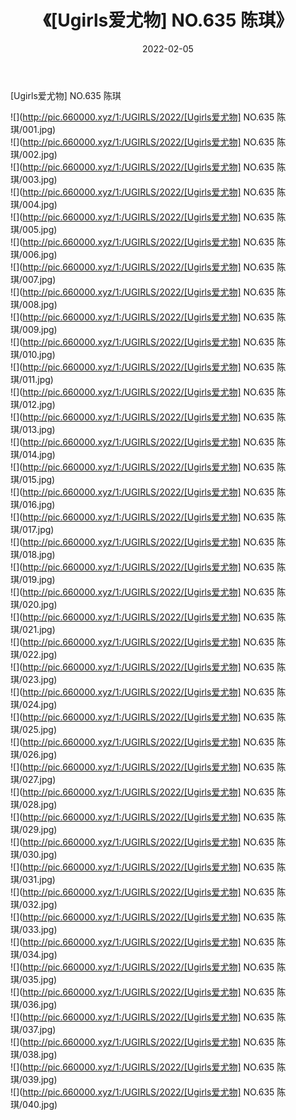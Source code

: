 ﻿---
layout: post
title:  《[Ugirls爱尤物] NO.635 陈琪》
date:   2022-02-05
img: http://pic.660000.xyz/1:/UGIRLS/2022/[Ugirls爱尤物] NO.635 陈琪/000.jpg
categories: [美女, 清纯, 唯美]
---

[Ugirls爱尤物] NO.635 陈琪

 ![](http://pic.660000.xyz/1:/UGIRLS/2022/[Ugirls爱尤物] NO.635 陈琪/001.jpg) <br>![](http://pic.660000.xyz/1:/UGIRLS/2022/[Ugirls爱尤物] NO.635 陈琪/002.jpg) <br>![](http://pic.660000.xyz/1:/UGIRLS/2022/[Ugirls爱尤物] NO.635 陈琪/003.jpg) <br>![](http://pic.660000.xyz/1:/UGIRLS/2022/[Ugirls爱尤物] NO.635 陈琪/004.jpg) <br>![](http://pic.660000.xyz/1:/UGIRLS/2022/[Ugirls爱尤物] NO.635 陈琪/005.jpg) <br>![](http://pic.660000.xyz/1:/UGIRLS/2022/[Ugirls爱尤物] NO.635 陈琪/006.jpg) <br>![](http://pic.660000.xyz/1:/UGIRLS/2022/[Ugirls爱尤物] NO.635 陈琪/007.jpg) <br>![](http://pic.660000.xyz/1:/UGIRLS/2022/[Ugirls爱尤物] NO.635 陈琪/008.jpg) <br>![](http://pic.660000.xyz/1:/UGIRLS/2022/[Ugirls爱尤物] NO.635 陈琪/009.jpg) <br>![](http://pic.660000.xyz/1:/UGIRLS/2022/[Ugirls爱尤物] NO.635 陈琪/010.jpg) <br>![](http://pic.660000.xyz/1:/UGIRLS/2022/[Ugirls爱尤物] NO.635 陈琪/011.jpg) <br>![](http://pic.660000.xyz/1:/UGIRLS/2022/[Ugirls爱尤物] NO.635 陈琪/012.jpg) <br>![](http://pic.660000.xyz/1:/UGIRLS/2022/[Ugirls爱尤物] NO.635 陈琪/013.jpg) <br>![](http://pic.660000.xyz/1:/UGIRLS/2022/[Ugirls爱尤物] NO.635 陈琪/014.jpg) <br>![](http://pic.660000.xyz/1:/UGIRLS/2022/[Ugirls爱尤物] NO.635 陈琪/015.jpg) <br>![](http://pic.660000.xyz/1:/UGIRLS/2022/[Ugirls爱尤物] NO.635 陈琪/016.jpg) <br>![](http://pic.660000.xyz/1:/UGIRLS/2022/[Ugirls爱尤物] NO.635 陈琪/017.jpg) <br>![](http://pic.660000.xyz/1:/UGIRLS/2022/[Ugirls爱尤物] NO.635 陈琪/018.jpg) <br>![](http://pic.660000.xyz/1:/UGIRLS/2022/[Ugirls爱尤物] NO.635 陈琪/019.jpg) <br>![](http://pic.660000.xyz/1:/UGIRLS/2022/[Ugirls爱尤物] NO.635 陈琪/020.jpg) <br>![](http://pic.660000.xyz/1:/UGIRLS/2022/[Ugirls爱尤物] NO.635 陈琪/021.jpg) <br>![](http://pic.660000.xyz/1:/UGIRLS/2022/[Ugirls爱尤物] NO.635 陈琪/022.jpg) <br>![](http://pic.660000.xyz/1:/UGIRLS/2022/[Ugirls爱尤物] NO.635 陈琪/023.jpg) <br>![](http://pic.660000.xyz/1:/UGIRLS/2022/[Ugirls爱尤物] NO.635 陈琪/024.jpg) <br>![](http://pic.660000.xyz/1:/UGIRLS/2022/[Ugirls爱尤物] NO.635 陈琪/025.jpg) <br>![](http://pic.660000.xyz/1:/UGIRLS/2022/[Ugirls爱尤物] NO.635 陈琪/026.jpg) <br>![](http://pic.660000.xyz/1:/UGIRLS/2022/[Ugirls爱尤物] NO.635 陈琪/027.jpg) <br>![](http://pic.660000.xyz/1:/UGIRLS/2022/[Ugirls爱尤物] NO.635 陈琪/028.jpg) <br>![](http://pic.660000.xyz/1:/UGIRLS/2022/[Ugirls爱尤物] NO.635 陈琪/029.jpg) <br>![](http://pic.660000.xyz/1:/UGIRLS/2022/[Ugirls爱尤物] NO.635 陈琪/030.jpg) <br>![](http://pic.660000.xyz/1:/UGIRLS/2022/[Ugirls爱尤物] NO.635 陈琪/031.jpg) <br>![](http://pic.660000.xyz/1:/UGIRLS/2022/[Ugirls爱尤物] NO.635 陈琪/032.jpg) <br>![](http://pic.660000.xyz/1:/UGIRLS/2022/[Ugirls爱尤物] NO.635 陈琪/033.jpg) <br>![](http://pic.660000.xyz/1:/UGIRLS/2022/[Ugirls爱尤物] NO.635 陈琪/034.jpg) <br>![](http://pic.660000.xyz/1:/UGIRLS/2022/[Ugirls爱尤物] NO.635 陈琪/035.jpg) <br>![](http://pic.660000.xyz/1:/UGIRLS/2022/[Ugirls爱尤物] NO.635 陈琪/036.jpg) <br>![](http://pic.660000.xyz/1:/UGIRLS/2022/[Ugirls爱尤物] NO.635 陈琪/037.jpg) <br>![](http://pic.660000.xyz/1:/UGIRLS/2022/[Ugirls爱尤物] NO.635 陈琪/038.jpg) <br>![](http://pic.660000.xyz/1:/UGIRLS/2022/[Ugirls爱尤物] NO.635 陈琪/039.jpg) <br>![](http://pic.660000.xyz/1:/UGIRLS/2022/[Ugirls爱尤物] NO.635 陈琪/040.jpg) <br>